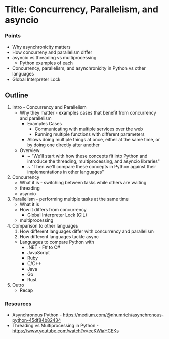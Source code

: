 # Title: Concurrency, Parallelism, and asyncio

### Points
* Why asynchronicity matters
* How concurreny and parallelism differ
* asyncio vs threading vs multiprocessing
    * Python examples of each
* Concurrency, parallelism, and asynchronicity in Python vs other languages
* Global Interpreter Lock

## Outline
1. Intro - Concurrency and Parallelism
    * Why they matter - examples cases that benefit from concurrency and parallelism
        * Examples Cases
            * Communicating with multiple services over the web
            * Running multiple functions with different parameters
        * Allows doing multiple things at once, either at the same time, or by doing one directly after another
    * Overview
        * ~ "We'll start with how these concepts fit into Python and introduce the threading, multiprocessing, and asyncio libraries"
        * ~ "Then we'll compare these concepts in Python against their implementations in other languages"
2. Concurrency
    * What it is - switching between tasks while others are waiting
    * threading
    * asyncio
3. Parallelism - performing multiple tasks at the same time
    * What it is
    * How it differs from concurrency
        * Global Interpreter Lock (GIL)
    * multiprocessing
4. Comparison to other languages
    1. How different languages differ with concurrency and parallelism
    2. How different languages tackle async
    * Languages to compare Python with
        * .NET - F# to C#
        * JavaScript
        * Ruby
        * C/C++
        * Java
        * Go
        * Rust
5. Outro
    * Recap

### Resources
*  Asynchronous Python - https://medium.com/@nhumrich/asynchronous-python-45df84b82434
*  Threading vs Multiprocessing in Python - https://www.youtube.com/watch?v=ecKWiaHCEKs